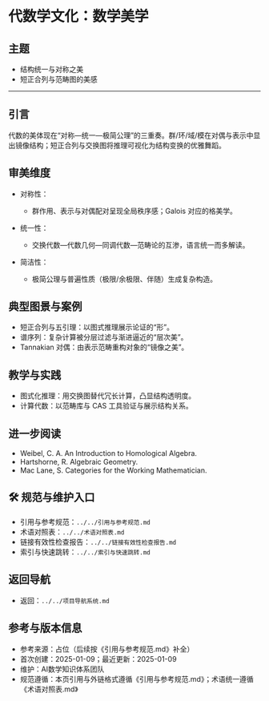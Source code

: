 # 代数学文化：数学美学

## 主题

- 结构统一与对称之美
- 短正合列与范畴图的美感

---

## 引言

代数的美体现在“对称—统一—极简公理”的三重奏。群/环/域/模在对偶与表示中显出镜像结构；短正合列与交换图将推理可视化为结构变换的优雅舞蹈。

## 审美维度

- 对称性：
  - 群作用、表示与对偶配对呈现全局秩序感；Galois 对应的格美学。

- 统一性：
  - 交换代数—代数几何—同调代数—范畴论的互渗，语言统一而多解读。

- 简洁性：
  - 极简公理与普遍性质（极限/余极限、伴随）生成复杂构造。

## 典型图景与案例

- 短正合列与五引理：以图式推理展示论证的“形”。
- 谱序列：复杂计算被分层过滤与渐进逼近的“层次美”。
- Tannakian 对偶：由表示范畴重构对象的“镜像之美”。

## 教学与实践

- 图式化推理：用交换图替代冗长计算，凸显结构透明度。
- 计算代数：以范畴库与 CAS 工具验证与展示结构关系。

## 进一步阅读

- Weibel, C. A. An Introduction to Homological Algebra.
- Hartshorne, R. Algebraic Geometry.
- Mac Lane, S. Categories for the Working Mathematician.

## 🛠️ 规范与维护入口

- 引用与参考规范：`../../引用与参考规范.md`
- 术语对照表：`../../术语对照表.md`
- 链接有效性检查报告：`../../链接有效性检查报告.md`
- 索引与快速跳转：`../../索引与快速跳转.md`

## 返回导航

- 返回：`../../项目导航系统.md`

## 参考与版本信息

- 参考来源：占位（后续按《引用与参考规范.md》补全）
- 首次创建：2025-01-09；最近更新：2025-01-09
- 维护：AI数学知识体系团队
- 规范遵循：本页引用与外链格式遵循《引用与参考规范.md》；术语统一遵循《术语对照表.md》
